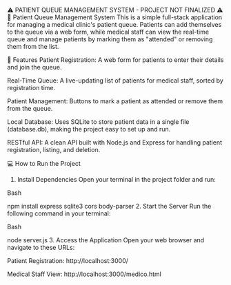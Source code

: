 ⚠️ PATIENT QUEUE MANAGEMENT SYSTEM - PROJECT NOT FINALIZED ⚠️
🏥 Patient Queue Management System
This is a simple full-stack application for managing a medical clinic's patient queue. Patients can add themselves to the queue via a web form, while medical staff can view the real-time queue and manage patients by marking them as "attended" or removing them from the list.

🚀 Features
Patient Registration: A web form for patients to enter their details and join the queue.

Real-Time Queue: A live-updating list of patients for medical staff, sorted by registration time.

Patient Management: Buttons to mark a patient as attended or remove them from the queue.

Local Database: Uses SQLite to store patient data in a single file (database.db), making the project easy to set up and run.

RESTful API: A clean API built with Node.js and Express for handling patient registration, listing, and deletion.

💻 How to Run the Project
1. Install Dependencies
Open your terminal in the project folder and run:

Bash

npm install express sqlite3 cors body-parser
2. Start the Server
Run the following command in your terminal:

Bash

node server.js
3. Access the Application
Open your web browser and navigate to these URLs:

Patient Registration: http://localhost:3000/

Medical Staff View: http://localhost:3000/medico.html
